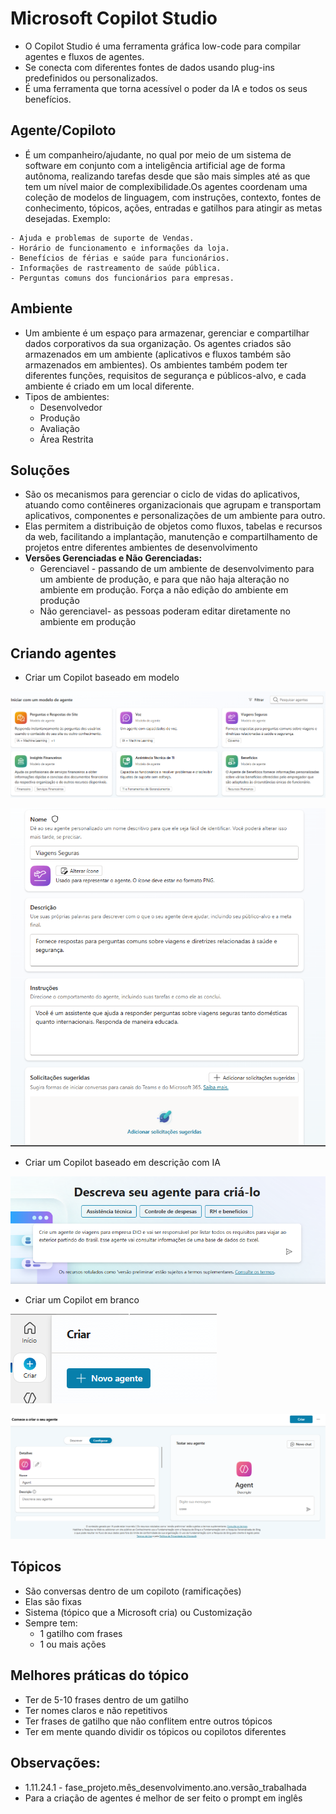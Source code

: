 # Microsoft Copilot Studio

- O Copilot Studio é uma ferramenta gráfica low-code para compilar agentes e fluxos de agentes.
- Se conecta com diferentes fontes de dados usando plug-ins predefinidos ou personalizados.
- É uma ferramenta que torna acessível o poder da IA e todos os seus benefícios.

## Agente/Copiloto
- É um companheiro/ajudante, no qual por meio de um sistema de software em conjunto com a inteligência artificial age de forma autônoma, realizando tarefas desde que são mais simples até as que tem um nível maior de complexibilidade.Os agentes coordenam uma coleção de modelos de linguagem, com instruções, contexto, fontes de conhecimento, tópicos, ações, entradas e gatilhos para atingir as metas desejadas.
Exemplo:
````
- Ajuda e problemas de suporte de Vendas.
- Horário de funcionamento e informações da loja.
- Benefícios de férias e saúde para funcionários.
- Informações de rastreamento de saúde pública.
- Perguntas comuns dos funcionários para empresas.
````

## Ambiente
- Um ambiente é um espaço para armazenar, gerenciar e compartilhar dados corporativos da sua organização. Os agentes criados são armazenados em um ambiente (aplicativos e fluxos também são armazenados em ambientes). Os ambientes também podem ter diferentes funções, requisitos de segurança e públicos-alvo, e cada ambiente é criado em um local diferente. 
- Tipos de ambientes:
    - Desenvolvedor
    - Produção
    - Avaliação
    - Área Restrita

## Soluções
- São os mecanismos para gerenciar o ciclo de vidas do aplicativos, atuando como contêineres organizacionais que agrupam e transportam aplicativos, componentes e personalizações de um ambiente para outro.
- Elas permitem a distribuição de objetos como fluxos, tabelas e recursos da web, facilitando a implantação, manutenção e compartilhamento de projetos entre diferentes ambientes de desenvolvimento
- **Versões Gerenciadas e Não Gerenciadas:**
    - Gerenciavel - passando de um ambiente de desenvolvimento para um ambiente de produção, e para que não haja alteração no ambiente em produção. Força a não edição do ambiente em produção
    - Não gerenciavel-  as pessoas poderam editar diretamente no ambiente em produção

## Criando agentes
- Criar um Copilot baseado em modelo

<img src="https://github.com/Fredericobarbosa/microsoft_copilot_dio/blob/main/img/Copilot_modelo.png" alt="Exemplo de agentes já existentes"><br/>

<img src="https://github.com/Fredericobarbosa/microsoft_copilot_dio/blob/main/img/Copilot_modelo_1.png" alt="Tela de criação"><br/>

- Criar um Copilot baseado em descrição com IA

<img src="https://github.com/Fredericobarbosa/microsoft_copilot_dio/blob/main/img/Copilot_descri%C3%A7%C3%A3o.png" alt= "Criando por meio de prompt"><br/>

- Criar um Copilot em branco

<img src="https://github.com/Fredericobarbosa/microsoft_copilot_dio/blob/main/img/Copilot_branco.png" alt="Como criar"><br/>

<img src="https://github.com/Fredericobarbosa/microsoft_copilot_dio/blob/main/img/Copilot_branco_1.png" alt="Tela de criação"><br/>


## Tópicos
- São conversas dentro de um copiloto (ramificações)
- Elas são fixas 
- Sistema (tópico que a Microsoft cria) ou Customização 
- Sempre tem:
    - 1 gatilho com frases
    - 1 ou mais ações

## Melhores práticas do tópico
- Ter de 5-10 frases dentro de um gatilho
- Ter nomes claros e não repetitivos
- Ter frases de gatilho que não conflitem entre outros tópicos
- Ter em mente quando dividir os tópicos ou copilotos diferentes

## Observações:
- 1.11.24.1 - fase_projeto.mês_desenvolvimento.ano.versão_trabalhada
- Para a criação de agentes é melhor de ser feito o prompt em inglês
